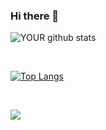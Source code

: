 ### Hi there 👋

<p align="center">

![YOUR github stats](https://github-readme-stats.vercel.app/api?username=Thialy-Pessoa)

<br>

[![Top Langs](https://github-readme-stats.vercel.app/api/top-langs/?username=Thialy-Pessoa&layout=compact&theme=graywhite)](https://www.linkedin.com/in/thialy-pessoa-b12139b2/)

<br>

[<img src="https://img.shields.io/badge/linkedin-%230077B5.svg?&style=for-the-badge&logo=linkedin&logoColor=white" />](https://www.linkedin.com/in/thialy-pessoa-b12139b2/)

</p>
